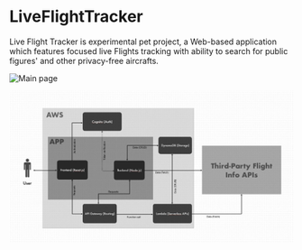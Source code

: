 # LiveFlightTracker
Live Flight Tracker is experimental pet project, a Web-based application which features focused live Flights tracking with ability to search for public figures' and other privacy-free aircrafts.


![Main page](./Main_page.jpeg)

![App Architecture Diagram](./Architecture.jpeg)





